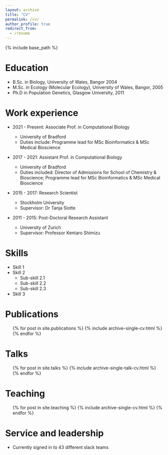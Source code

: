 ```yaml
---
layout: archive
title: "CV"
permalink: /cv/
author_profile: true
redirect_from:
  - /resume
---
```


{% include base_path %}

Education
======
* B.Sc. in Biology, University of Wales, Bangor 2004
* M.Sc. in Ecology (Molecular Ecology), University of Wales, Bangor, 2005
* Ph.D in Population Genetics, Glasgow University, 2011

Work experience
======
* 2021 - Present: Associate Prof. in Computational Biology
  * University of Bradford
  * Duties include: Programme lead for MSc Bioinformatics & MSc Medical Bioscience

* 2017 - 2021: Assistant Prof. in Computational Biology
  * University of Bradford
  * Duties included: Director of Admissions for School of Chemistry & Bioscience; Programme lead for MSc Bioinformatics & MSc Medical Bioscience

* 2015 - 2017: Research Scientist
  * Stockholm University
  * Supervisor: Dr Tanja Slotte
 
* 2011 - 2015: Post-Doctoral Research Assistant
  * University of Zurich
  * Supervisor: Professor Kentaro Shimizu
  
Skills
======
* Skill 1
* Skill 2
  * Sub-skill 2.1
  * Sub-skill 2.2
  * Sub-skill 2.3
* Skill 3

Publications
======
  <ul>{% for post in site.publications %}
    {% include archive-single-cv.html %}
  {% endfor %}</ul>
  
Talks
======
  <ul>{% for post in site.talks %}
    {% include archive-single-talk-cv.html %}
  {% endfor %}</ul>
  
Teaching
======
  <ul>{% for post in site.teaching %}
    {% include archive-single-cv.html %}
  {% endfor %}</ul>
  
Service and leadership
======
* Currently signed in to 43 different slack teams
